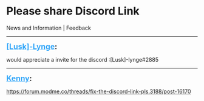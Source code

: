 # Please share Discord Link
News and Information | Feedback

---
<strong style="font-size: 1.4em;"><span style="text-decoration: underline;text-decoration-color: #34a7f9;"><span style="color:#34a7f9;">[Lusk]-Lynge</span></span>:</strong>

<p>would appreciate a invite for the discord :[Lusk]-lynge#2885</p>

---
<strong style="font-size: 1.4em;"><span style="text-decoration: underline;text-decoration-color: #34a7f9;"><span style="color:#34a7f9;">Kenny</span></span>:</strong>

<p><a href="https://forum.modme.co/threads/fix-the-discord-link-pls.3188/post-16170">https://forum.modme.co/threads/fix-the-discord-link-pls.3188/post-16170</a></p>
